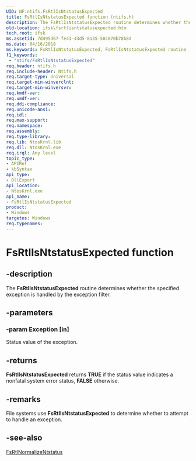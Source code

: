 ```yaml
---
UID: NF:ntifs.FsRtlIsNtstatusExpected
title: FsRtlIsNtstatusExpected function (ntifs.h)
description: The FsRtlIsNtstatusExpected routine determines whether the specified exception is handled by the exception filter.
old-location: ifsk\fsrtlisntstatusexpected.htm
tech.root: ifsk
ms.assetid: 7d495d67-fe43-43d5-8a35-50c070b78b8d
ms.date: 04/16/2018
ms.keywords: FsRtlIsNtstatusExpected, FsRtlIsNtstatusExpected routine [Installable File System Drivers], fsrtlref_c480df4e-1601-4df7-809f-b1dec9549412.xml, ifsk.fsrtlisntstatusexpected, ntifs/FsRtlIsNtstatusExpected
f1_keywords:
 - "ntifs/FsRtlIsNtstatusExpected"
req.header: ntifs.h
req.include-header: Ntifs.h
req.target-type: Universal
req.target-min-winverclnt: 
req.target-min-winversvr: 
req.kmdf-ver: 
req.umdf-ver: 
req.ddi-compliance: 
req.unicode-ansi: 
req.idl: 
req.max-support: 
req.namespace: 
req.assembly: 
req.type-library: 
req.lib: NtosKrnl.lib
req.dll: NtosKrnl.exe
req.irql: Any level
topic_type:
- APIRef
- kbSyntax
api_type:
- DllExport
api_location:
- NtosKrnl.exe
api_name:
- FsRtlIsNtstatusExpected
product:
- Windows
targetos: Windows
req.typenames: 
---
```


# FsRtlIsNtstatusExpected function


## -description


The <b>FsRtlIsNtstatusExpected</b> routine determines whether the specified exception is handled by the exception filter.


## -parameters




### -param Exception [in]

Status value of the exception.


## -returns



<b>FsRtlIsNtstatusExpected</b> returns <b>TRUE</b> if the status value indicates a nonfatal system error status, <b>FALSE</b> otherwise.




## -remarks



File systems use <b>FsRtlIsNtstatusExpected</b> to determine whether to attempt to handle an exception. 




## -see-also




<a href="https://docs.microsoft.com/windows-hardware/drivers/ddi/ntifs/nf-ntifs-fsrtlnormalizentstatus">FsRtlNormalizeNtstatus</a>
 

 

